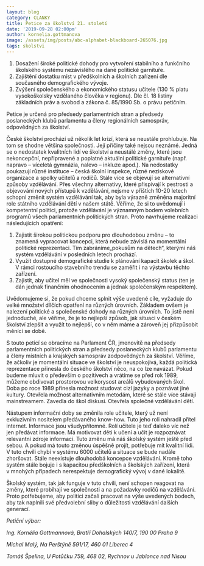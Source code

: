 ```yaml
---
layout: blog
category: CLANKY
title: Petice za školství 21. století
date: '2019-09-28 02:00pm'
author: kornelia.gottmanova
image: /assets/img/posts/abc-alphabet-blackboard-265076.jpg
tags: skolstvi
---
```

1. Dosažení široké politické dohody pro vytvoření stabilního a funkčního školského systému nezávislého na dané politické garnituře.
2. Zajištění dostatku míst v předškolních a školních zařízení dle současného demografického vývoje.
3. Zvýšení společenského a ekonomického statusu učitele (130 % platu vysokoškolsky vzdělaného člověka v regionu). Dle čl. 18 listiny základních práv a svobod a zákona č. 85/1990 Sb. o právu petičním.

Petice je určená pro předsedy parlamentních stran a předsedy poslaneckých klubů parlamentu a členy regionálních samospráv, odpovědných za školství.

České školství prochází už několik let krizí, která se neustále prohlubuje. Na tom se shodne většina společnosti. Její příčiny také nejsou neznámé. Jedná se o nedostatek kvalitních lidí ve školství a neustálé změny, které jsou nekoncepční, nepřipravené a poplatné aktuální politické garnituře (např. napravo – víceletá gymnázia, nalevo – inkluze apod.). Na nedostatky poukazují různé instituce – česká školní inspekce, různé neziskové organizace a spolky učitelů a rodičů. Stále více se objevují se alternativní způsoby vzdělávání. Přes všechny alternativy, které přispívají k pestrosti a objevování nových přístupů k vzdělávání, nejsme v příštích 10-20 letech schopni změnit systém vzdělávání tak, aby byla výrazně změněna majoritní role státního vzdělávání dětí v našem státě. Věříme, že si to uvědomují i kompetentní politici, protože vzdělávání je významným bodem volebních programů všech parlamentních politických stran. Proto navrhujeme realizaci následujících opatření:

1. Zajistit širokou politickou podporu pro dlouhodobou změnu – to znamená vypracovat koncepci, která nebude závislá na momentální politické reprezentaci. Tím zabráníme„pokusům na dětech“, kterými náš systém vzdělávání v posledních letech prochází.
2. Využít dostupné demografické studie k plánování kapacit školek a škol. V rámci rostoucího stavebního trendu se zaměřit i na výstavbu těchto zařízení.
3. Zajistit, aby učitel měl ve společnosti vysoký společenský status (ten je dán jednak finančním ohodnocením a jednak společenským respektem).

Uvědomujeme si, že pokud chceme splnit výše uvedené cíle, vyžaduje do velké množství dílčích opatření na různých úrovních. Základem ovšem je nalezení politické a společenské dohody na různých úrovních. To jistě není jednoduché, ale věříme, že je to nejlepší způsob, jak situaci v českém školství zlepšit a využít to nejlepší, co v něm máme a zároveň jej přizpůsobit měnící se době.

S touto peticí se obracíme na Parlament ČR, jmenovitě na předsedy parlamentních politických stran a předsedy poslaneckých klubů parlamentu a členy místních a krajských samospráv zodpovědných za školství. Věříme, že ačkoliv je momentální situace ve školství je neuspokojivá, každá politická reprezentace přinesla do českého školství něco, na co lze navázat. Pokud budeme mluvit o především o pozitivech a vrátíme se před rok 1989, můžeme obdivovat prostorovou velkorysost areálů vybudovaných škol. Doba po roce 1989 přinesla možnost studovat cizí jazyky a poznávat jiné kultury. Otevřela možnost alternativním metodám, které se stále více stávají mainstreamem. Zavedla do škol diskusi. Otevřela společné vzdělávání dětí.

Nástupem informační doby se změnila role učitele, který už není exkluzivním nositelem předávaného know-how. Tuto jeho roli nahradil přítel internet. Informace jsou všudypřítomné. Rolí učitele je teď daleko víc než jen předávat informace. Má motivovat děti k učení a učit je rozpoznávat relevantní zdroje informací. Tuto změnu má náš školský systém ještě před sebou. A pokud má touto změnou úspěšně projít, potřebuje mít kvalitní lidi. V tuto chvíli chybí v systému 6000 učitelů a situace se bude nadále zhoršovat. Stále neexistuje dlouhodobá koncepce vzdělávání. Kromě toho systém stále bojuje i s kapacitou předškolních a školských zařízení, která v mnohých případech nerespektuje demografický vývoj v dané lokalitě.

Školský systém, tak jak funguje v tuto chvíli, není schopen reagovat na změny, které probíhají ve společnosti a na požadavky rodičů na vzdělávání. Proto potřebujeme, aby politici začali pracovat na výše uvedených bodech, aby tak naplnili své předvolební sliby o důležitosti vzdělávání dalších generací.

_Petiční výbor:_

_Ing. Kornélia Gottmannová, Bratří Dohalských 140/7, 190 00 Praha 9_

_Michal Malý, Na Perštýně 591/17, 460 01 Liberec 4_

_Tomáš Špelina, U Potůčku 759, 468 02, Rychnov u Jablonce nad Nisou_
